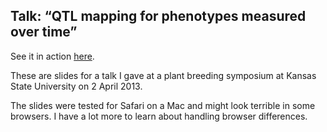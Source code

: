 Talk: &ldquo;QTL mapping for phenotypes measured over time&rdquo;
----------------------------------------------------------------------

See it in action
[here](http://www.biostat.wisc.edu/~kbroman/talks/FunQTL).

These are slides for a talk I gave at a plant breeding symposium
at Kansas State University on 2 April 2013.

The slides were tested for Safari on a Mac and might look terrible in
some browsers. I have a lot more to learn about handling browser
differences.
